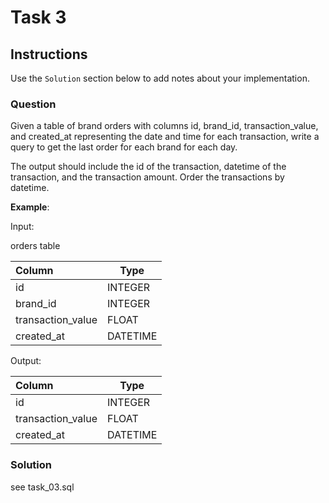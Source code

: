 # Task 3

## Instructions

Use the `Solution` section below to add notes about your implementation.


### Question
Given a table of brand orders with columns id, brand_id, transaction_value, and created_at representing the date and time for each transaction, write a query to get the last order for each brand for each day.

The output should include the id of the transaction, datetime of the transaction, and the transaction amount. Order the transactions by datetime.

**Example**:

Input:

orders table

| Column            | Type     |
|:-------------------|----------|
| id                | INTEGER  |
| brand_id          | INTEGER  |
| transaction_value | FLOAT    |
| created_at        | DATETIME |


Output:

| Column            | Type     |
|:-------------------|----------|
| id                | INTEGER  |
| transaction_value | FLOAT    |
| created_at        | DATETIME |

### Solution

see task_03.sql